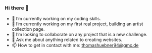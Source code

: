 ### Hi there 👋

<!--
**huebye/huebye** is a ✨ _special_ ✨ repository because its `README.md` (this file) appears on your GitHub profile.
-->

- 🔭 I’m currently working on my coding skills.
- 🌱 I’m currently working on my first real project, building an artist collection page.
- 👯 I’m looking to collaborate on any project that is a new challenge.
- 💬 Ask me about anything related to creating websites.
- 📫 How to get in contact with me: thomashuebner94@gmx.de

